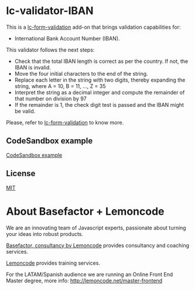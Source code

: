 # lc-validator-IBAN

This is a [lc-form-validation](https://github.com/Lemoncode/lcFormValidation) add-on that brings validation capabilities for:
*  International Bank Account Number (IBAN).

 This validator follows the next steps:
 - Check that the total IBAN length is correct as per the country. If not, the IBAN is invalid.
 - Move the four initial characters to the end of the string.
 - Replace each letter in the string with two digits, thereby expanding the string, where A = 10, B = 11, ..., Z = 35
 - Interpret the string as a decimal integer and compute the remainder of that number on division by 97
 - If the remainder is 1, the check digit test is passed and the IBAN might be valid.
 

Please, refer to [lc-form-validation](https://github.com/Lemoncode/lcFormValidation) to know more.

## CodeSandbox example
[CodeSandbox example](https://codesandbox.io/s/l58136v14z)
## License
[MIT](./LICENSE)

# About Basefactor + Lemoncode

We are an innovating team of Javascript experts, passionate about turning your ideas into robust products.

[Basefactor, consultancy by Lemoncode](http://www.basefactor.com) provides consultancy and coaching services.

[Lemoncode](http://lemoncode.net/services/en/#en-home) provides training services.

For the LATAM/Spanish audience we are running an Online Front End Master degree, more info: http://lemoncode.net/master-frontend
